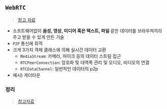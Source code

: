 ## `WebRTC`
> [참고 자료](https://medium.com/@hyun.sang/webrtc-webrtc%EB%9E%80-43df68cbe511)
- 소프트웨어없이 __음성, 영상, 미디어 혹은 텍스트, 파일__ 같은 데이터를 브라우져끼리 주고 받을 수 있게 만든 기술
- `P2P` 통신에 최적
- 크게 3가지 객체 클래스에 의해 실시간 데이터 교환
  - `MediaStream`: 카메라, 마이크 등의 데이터 스트림 접근
  - `RTCPeerConnection`: 암호화 및 대역폭 관리 및 오디오, 비디오의 연결
  - `RTCDataChannel`: 일반적인 데이터의 p2p 
- 예시) 게더타운 

### 정리
> [참고자료](https://brunch.co.kr/@springboot/640)

